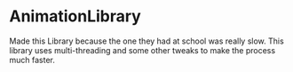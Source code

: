 # AnimationLibrary
Made this Library because the one they had at school was really slow. This library uses multi-threading and some other tweaks to make the process much faster.

